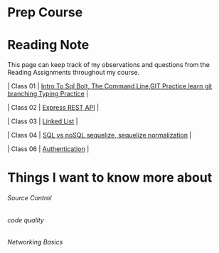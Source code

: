 # Prep Course

# Reading Note
<!-- 

| First Week: | Second Week:  | Third Week:  | Forth Week:  |
|-------------|---------------|--------------|--------------|
|[Day01:Intro To Sql Bolt, The Command Line,GIT Practice learn git branching,Typing Practice](./Day01/README.md)|[Day02 : Express REST API,](./Day02/readme.md)|[Day03](./Day03/)|[Day04](./Day04/)|
|[Day05](./Day05/)|[Day06](./Day06/)|[Day07](./Day07/)|[Day08](./Day08/)|
|[Day09](./Day09/)|[Day10](./Day10/)|[Day11](./Day11/)|[Day12](./Day12/)|
|[Day13](./Day13/)|[Day14](./Day14/)|[Day15](./Day15/)|[Day16](./Day16/)
|[Day17](./Day17/)|[Day18](./Day18/)|[Day19](./Day19/)|[Day20](./Day20/)
----------------------------------------------------------------------- -->

This page can keep track of my observations and questions from the Reading Assignments throughout my course.

| Class 01 | [Intro To Sql Bolt, The Command Line,GIT Practice learn git branching,Typing Practice](./Day01/README.md) |

| Class 02 | [Express REST API](./Day02/README.md) |

| Class 03 | [Linked List](./Day03/README.MD) |

| Class 04 | [SQL vs noSQL sequelize, sequelize normalization](./Day04/README.md) |

| Class 06 | [Authentication](./Day06/README.md) |

# Things I want to know more about

###### Source Control

###### code quality

###### Networking Basics
